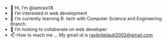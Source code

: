 - 👋 Hi, I’m @iamravi18
- 👀 I’m interested in web development
- 🌱 I’m currently learning B. tech with Computer Science and Engineering Branch.
- 💞️ I’m looking to collaborate on web developer
- 📫 How to reach me ...
My gmail id is ravikrbelauti2002@gmail.com
<!---
iamravi18/iamravi18 is a ✨ special ✨ repository because its `README.md` (this file) appears on your GitHub profile.
You can click the Preview link to take a look at your changes.
--->
